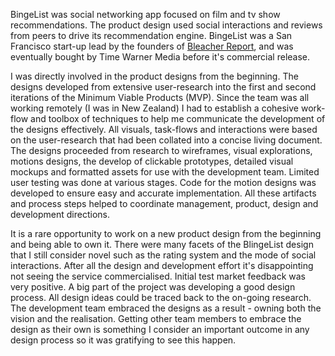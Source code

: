 BingeList was social networking app focused on film and tv show recommendations. The product design used social interactions and reviews from peers to drive its recommendation engine. BingeList was a San Francisco start-up lead by the founders of [Bleacher Report](http://bleacherreport.com/), and was eventually bought by Time Warner Media before it's commercial release.

I was directly involved in the product designs from the beginning. The designs developed from extensive user-research into the first and second iterations of the Minimum Viable Products (MVP). Since the team was all working remotely (I was in New Zealand) I had to establish a cohesive work-flow and toolbox of techniques to help me communicate the development of the designs effectively. All visuals, task-flows and interactions were based on the user-research that had been collated into a concise living document. The designs proceeded from research to wireframes, visual explorations, motions designs, the develop of clickable prototypes, detailed visual mockups and formatted assets for use with the development team. Limited user testing was done at various stages. Code for the motion designs was developed to ensure easy and accurate implementation. All these artifacts and process steps helped to coordinate management, product, design and development directions.

It is a rare opportunity to work on a new product design from the beginning and being able to own it. There were many facets of the BlingeList design that I still consider novel such as the rating system and the mode of social interactions. After all the design and development effort it's disappointing not seeing the service commercialised. Initial test market feedback was very positive. A big part of the project was developing a good design process. All design ideas could be traced back to the on-going research. The development team embraced the designs as a result - owning both the vision and the realisation. Getting other team members to embrace the design as their own is something I consider an important outcome in any design process so it was gratifying to see this happen.
